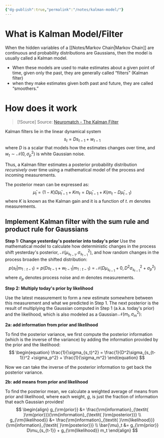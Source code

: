 ```yaml
---
{"dg-publish":true,"permalink":"/notes/kalman-model/"}
---
```



# What is Kalman Model/Filter
When the hidden variables of a [[Notes/Markov Chain\|Markov Chain]] are continuous and probability distributions are Gaussians, then the model is usually called a Kalman model. 
- When these models are used to make estimates about a given point of time, given only the past, they are generally called “filters” (Kalman filter)
- when they make estimates given both past and future, they are called “smoothers.”

# How does it work 
>[!Source] Source: [Neuromatch - The Kalman Filter](https://compneuro.neuromatch.io/tutorials/W3D2_HiddenDynamics/student/W3D2_Tutorial3.html#section-2-the-kalman-filter)

Kalman filters lie in the linear dynamical system 
$$s_t = Ds_{t-1} + w_{t-1}$$
where $D$ is a scalar that models how the estimates changes over time, and $w_t \sim \mathcal{N}(0, \sigma_p^2)$ is white Gaussian noise. 

Thus, a Kalman filter estimates a posterior probability distribution *recursively* over time using a mathematical model of the process and incoming measurements. 

The posterior mean can be expressed as:
$$
\begin{equation}
\bar{\mu}_t = (1-K) D\bar{\mu}_{t-1} + K m_t = D\bar{\mu}_{t-1} + K (m_t - D\bar{\mu}_{t-1})
\end{equation}
$$
where $K$ is known as the Kalman gain and it is a function of $t$. $m$ denotes measurements.

## Implement Kalman filter with the sum rule and product rule for Gaussians

**Step 1: Change yesterday's posterior into today's prior** 
Use the mathematical model to calculate how deterministic changes in the process shift yesterday's posterior, $\mathcal{N}(\mu_{s_{t-1}}, \sigma_{s_{t-1}}^2)$, and how random changes in the process broaden the shifted distribution:
$$
\begin{equation}
p(s_t|m_{1:t-1}) = p(Ds_{t-1}+w_{t-1} | m_{1:t-1}) = \mathcal{N}(D\mu_{s_{t-1}} + 0, D^2\sigma_{s_{t-1}}^2 +\sigma_p^2)
\end{equation}
$$
where $\sigma_p$ denotes process noise and $m$ denotes measurements.

**Step 2: Multiply today's prior by likelihood** 

Use the latest measurement to form a new estimate somewhere between this measurement and what we predicted in Step 1. The next posterior is the result of multiplying the Gaussian computed in Step 1 (a.k.a. today's prior) and the likelihood, which is also modeled as a Gaussian $\mathcal{N}(m_t, \sigma_m^2)$:

**2a: add information from prior and likelihood** 

To find the posterior variance, we first compute the posterior information (which is the inverse of the variance) by adding the information provided by the prior and the likelihood:
$$ \begin{equation}
\frac{1}{\sigma_{s_t}^2} = \frac{1}{D^2\sigma_{s_{t-1}}^2 +\sigma_p^2} + \frac{1}{\sigma_m^2}
\end{equation}
$$

Now we can take the inverse of the posterior information to get back the posterior variance.

**2b: add means from prior and likelihood** 

To find the posterior mean, we calculate a weighted average of means from prior and likelihood, where each weight, $g$, is just the fraction of information that each Gaussian provides!
$$
\begin{align}
g_{\rm{prior}} &= \frac{\rm{information}_{\textit{ }\rm{prior}}}{\rm{information}_{\textit{ }\rm{posterior}}} \\
g_{\rm{likelihood}} &= \frac{\rm{information}_{\textit{ }\rm{likelihood}}}{\rm{information}_{\textit{ }\rm{posterior}}} \\
\bar{\mu}_t &= g_{\rm{prior}} D\mu_{s_{t-1}} + g_{\rm{likelihood}} m_t
\end{align}
$$




